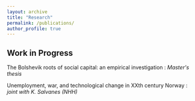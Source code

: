 ```yaml
---
layout: archive
title: "Research"
permalink: /publications/
author_profile: true
---
```


Work in Progress
------

The Bolshevik roots of social capital: an empirical investigation
: _Master's thesis_


Unemployment, war, and technological change in XXth century Norway
: _joint with K. Salvanes (NHH)_


